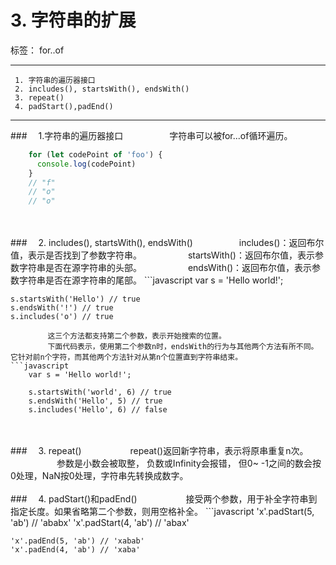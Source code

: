 ﻿# 3. 字符串的扩展

标签： for..of

---

```
 1. 字符串的遍历器接口
 2. includes(), startsWith(), endsWith()
 3. repeat()
 4. padStart(),padEnd()
```
 ---

###　     1.字符串的遍历器接口
　　　　　字符串可以被for...of循环遍历。
```javascript
    for (let codePoint of 'foo') {
      console.log(codePoint)
    }
    // "f"
    // "o"
    // "o"
```

<br>
<br>
###　     2. includes(), startsWith(), endsWith()
　　　　　includes()：返回布尔值，表示是否找到了参数字符串。
　　　　　startsWith()：返回布尔值，表示参数字符串是否在源字符串的头部。
　　　　　endsWith()：返回布尔值，表示参数字符串是否在源字符串的尾部。
```javascript
    var s = 'Hello world!';
    
    s.startsWith('Hello') // true
    s.endsWith('!') // true
    s.includes('o') // true
```
　　　　　这三个方法都支持第二个参数，表示开始搜索的位置。
　　　　　下面代码表示，使用第二个参数n时，endsWith的行为与其他两个方法有所不同。它针对前n个字符，而其他两个方法针对从第n个位置直到字符串结束。
```javascript
    var s = 'Hello world!';
    
    s.startsWith('world', 6) // true
    s.endsWith('Hello', 5) // true
    s.includes('Hello', 6) // false
```

<br>
<br>
###　     3. repeat()
　　　　　 repeat()返回新字符串，表示将原串重复n次。
　　　　　 参数是小数会被取整， 负数或Infinity会报错， 但0~ -1之间的数会按0处理，NaN按0处理，字符串先转换成数字。
　　　　　 
<br>
<br>
###　     4. padStart()和padEnd()
　　　　　 接受两个参数，用于补全字符串到指定长度。如果省略第二个参数，则用空格补全。
```javascript
    'x'.padStart(5, 'ab') // 'ababx'
    'x'.padStart(4, 'ab') // 'abax'
    
    'x'.padEnd(5, 'ab') // 'xabab'
    'x'.padEnd(4, 'ab') // 'xaba'
```